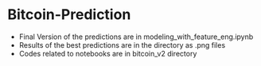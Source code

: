 # Bitcoin-Prediction
- Final Version of the predictions are in modeling_with_feature_eng.ipynb
- Results of the best predictions are in the directory as .png files
- Codes related to notebooks are in bitcoin_v2 directory

